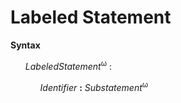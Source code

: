 # Labeled Statement

**Syntax**

<ul>
    <i>LabeledStatement</i><sup>ω</sup> :
    <ul>
        <i>Identifier</i> <b>:</b> <i>Substatement</i><sup>ω</sup>
    </ul>
</ul>
